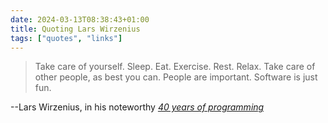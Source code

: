 ```yaml
---
date: 2024-03-13T08:38:43+01:00
title: Quoting Lars Wirzenius
tags: ["quotes", "links"]
---
```

> Take care of yourself. Sleep. Eat. Exercise. Rest. Relax. Take care of other people, as best you can. People are important. Software is just fun.

--Lars Wirzenius, in his noteworthy [*40 years of programming*](https://liw.fi/40/)